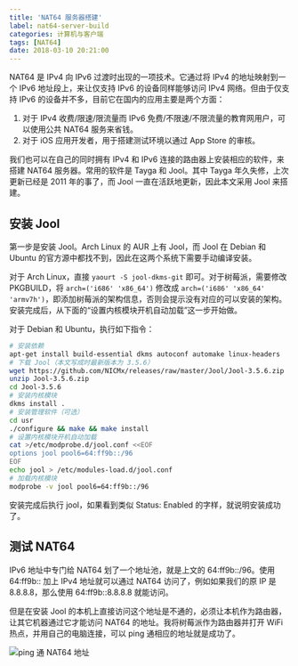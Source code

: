 ```yaml
---
title: 'NAT64 服务器搭建'
label: nat64-server-build
categories: 计算机与客户端
tags: [NAT64]
date: 2018-03-10 20:21:00
---
```

NAT64 是 IPv4 向 IPv6 过渡时出现的一项技术。它通过将 IPv4 的地址映射到一个 IPv6 地址段上，来让仅支持 IPv6 的设备同样能够访问 IPv4 网络。但由于仅支持 IPv6 的设备并不多，目前它在国内的应用主要是两个方面：

1. 对于 IPv4 收费/限速/限流量而 IPv6 免费/不限速/不限流量的教育网用户，可以使用公共 NAT64 服务来省钱。
2. 对于 iOS 应用开发者，用于搭建测试环境以通过 App Store 的审核。

我们也可以在自己的同时拥有 IPv4 和 IPv6 连接的路由器上安装相应的软件，来搭建 NAT64 服务器。常用的软件是 Tayga 和 Jool。其中 Tayga 年久失修，上次更新已经是 2011 年的事了，而 Jool 一直在活跃地更新，因此本文采用 Jool 来搭建。

安装 Jool
-------

第一步是安装 Jool。Arch Linux 的 AUR 上有 Jool，而 Jool 在 Debian 和 Ubuntu 的官方源中都找不到，因此在这两个系统下需要手动编译安装。

对于 Arch Linux，直接 `yaourt -S jool-dkms-git` 即可。对于树莓派，需要修改 PKGBUILD，将 `arch=('i686' 'x86_64')` 修改成 `arch=('i686' 'x86_64' 'armv7h')`，即添加树莓派的架构信息，否则会提示没有对应的可以安装的架构。安装完成后，从下面的“设置内核模块开机自动加载”这一步开始做。

对于 Debian 和 Ubuntu，执行如下指令：

```bash
# 安装依赖
apt-get install build-essential dkms autoconf automake linux-headers
# 下载 Jool（本文写成时最新版本为 3.5.6）
wget https://github.com/NICMx/releases/raw/master/Jool/Jool-3.5.6.zip
unzip Jool-3.5.6.zip
cd Jool-3.5.6
# 安装内核模块
dkms install .
# 安装管理软件（可选）
cd usr
./configure && make && make install
# 设置内核模块开机自动加载
cat >/etc/modprobe.d/jool.conf <<EOF
options jool pool6=64:ff9b::/96
EOF
echo jool > /etc/modules-load.d/jool.conf
# 加载内核模块
modprobe -v jool pool6=64:ff9b::/96
```

安装完成后执行 jool，如果看到类似 Status: Enabled 的字样，就说明安装成功了。

测试 NAT64
--------

IPv6 地址中专门给 NAT64 划了一个地址池，就是上文的 64:ff9b::/96。使用 64:ff9b:: 加上 IPv4 地址就可以通过 NAT64 访问了，例如如果我们的原 IP 是 8.8.8.8，那么使用 64:ff9b::8.8.8.8 就能访问。

但是在安装 Jool 的本机上直接访问这个地址是不通的，必须让本机作为路由器，让其它机器通过它才能访问 NAT64 的地址。我将树莓派作为路由器并打开 WiFi 热点，并用自己的电脑连接，可以 ping 通相应的地址就是成功了。

![ping 通 NAT64 地址][1]


  [1]: /usr/uploads/2018/03/1745244524.png